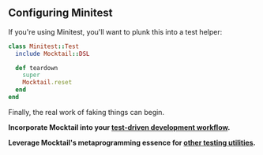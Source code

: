 ## Configuring Minitest

If you're using Minitest, you'll want to plunk this into a test helper:

```ruby
class Minitest::Test
  include Mocktail::DSL

  def teardown
    super
    Mocktail.reset
  end
end
```

Finally, the real work of faking things can begin.

**Incorporate Mocktail into your [test-driven development workflow](tdd.md).**

**Leverage Mocktail's metaprogramming essence for [other testing utilities](other_uses.md).**
